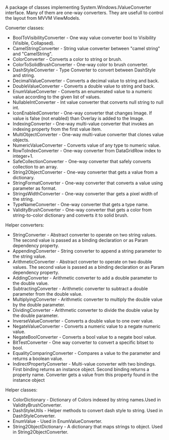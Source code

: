 ﻿A package of classes implementing System.Windows.IValueConverter interface. 
Many of them are one-way converters. They are usefull to control the layout from MVVM ViewModels.

Converter classes:
* BoolToVisibilityConverter - One way value converter bool to Visibility (Visible, Collapsed).
* CamelStringConverter - String value converter between "camel string" and "CamelString".
* ColorConverter - Converts a color to string or brush.
* ColorToSolidBrushConverter - One-way color to brush converter.
* DashStyleConverter - Type Converter to convert between DashStyle and string.
* DecimalValueConverter - Converts a decimal value to string and back. 
* DoubleValueConverter - Converts a double value to string and back. 
* EnumValueConverter - Converts an enumerated value to a numeric value according to the given list of values.
* NullableIntConverter - Int value converter that converts null string to null int.
* IconEnabledConverter - One-way converter that changes Image. If value is false (not enabled) than Overlay is added to the Image.
* IndexingConverter - One-way multi-value converter that invokes an indexing property from the first value item.
* MultiObjectConverter - One-way multi-value converter that clones value objects.
* NumericValueConverter - Converts value of any type to numeric value.
* RowToIndexConverter - One-way converter from DataGridRow index to integer+1.
* SafeCollectionConverter - One-way converter that safely converts collection to an array.
* String2ObjectConverter - One-way converter that gets a value from a dictionary.
* StringFormatConverter - One-way converter that converts a value using parameter as format.
* StringsWidthConverter - One-way converter thar gets a pixel width of the string.
* TypeNameConverter -  One-way converter that gets a type name.
* ValidityBrushConverter -  One-way converter that gets a color from string-to-color dictionary and converts it to solid brush.

Helper converters:
* StringConverter - Abstract converter to operate on two string values. The second value is passed as a binding declaration or as Param dependency property.
* AppendingConverter - String converter to append a string parameter to the string value.
* ArithmeticConverter - Abstract converter to operate on two double values. The second value is passed as a binding declaration or as Param dependency property.
* AddingConverter - Arithmetic converter to add a double parameter to the double value.
* SubtractingConverter - Arithmetic converter to subtract a double parameter from the double value.
* MultiplyingConverter - Arithmetic converter to multiply the double value by the double parameter.
* DividingConverter -  Arithmetic converter to divide the double value by the double parameter.
* InverseValueConverter - Converts a double value to one over value.
* NegateValueConverter - Converts a numeric value to a negate numeric value.
* NegateBoolConverter - Converts a bool value to a negate bool value.
* BitTestConverter - One way converter to convert a specific bitset to bool. 
* EqualityComparingConverter - Compares a value to the parameter and returns a boolean value.
* IndirectPropertyConverter - Multi-value converter with two bindings. First binding returns an instance object. Second binding returns a property name. Converter gets a value from this property found in the instance object

Helper classes:
* ColorDictionary - Dictionary of Colors indexed by string names.Used in ValidityBrushConverter.
* DashStyleUtils - Helper methods to convert dash style to string. Used in DashStyleConverter.
* EnumValue - Used in EnumValueConverter.
* String2ObjectDictionary - A dictionary that maps strings to object. Used in String2ObjectConverter.
